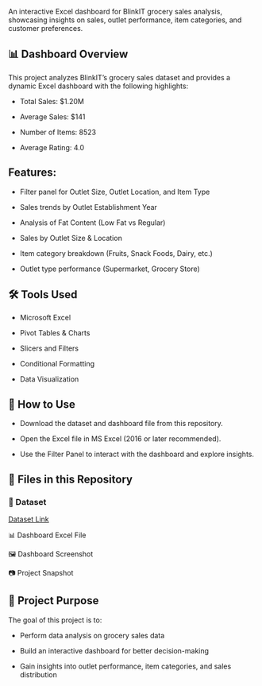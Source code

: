 An interactive Excel dashboard for BlinkIT grocery sales analysis, showcasing insights on sales, outlet performance, item categories, and customer preferences.

## 📊 Dashboard Overview

This project analyzes BlinkIT’s grocery sales dataset and provides a dynamic Excel dashboard with the following highlights:

- Total Sales: $1.20M

- Average Sales: $141

- Number of Items: 8523

- Average Rating: 4.0

## Features:

- Filter panel for Outlet Size, Outlet Location, and Item Type

- Sales trends by Outlet Establishment Year

- Analysis of Fat Content (Low Fat vs Regular)

- Sales by Outlet Size & Location

- Item category breakdown (Fruits, Snack Foods, Dairy, etc.)

- Outlet type performance (Supermarket, Grocery Store)

## 🛠 Tools Used

- Microsoft Excel

- Pivot Tables & Charts

- Slicers and Filters

- Conditional Formatting

- Data Visualization

## 🚀 How to Use

- Download the dataset and dashboard file from this repository.

- Open the Excel file in MS Excel (2016 or later recommended).

- Use the Filter Panel to interact with the dashboard and explore insights.

## 📂 Files in this Repository

### 📑 Dataset
<a href ="BlinkIT Grocery Data Analysis.xlsx"> Dataset Link </a>

📊 Dashboard Excel File

🖼 Dashboard Screenshot

📷 Project Snapshot

## 📌 Project Purpose

The goal of this project is to:

- Perform data analysis on grocery sales data

- Build an interactive dashboard for better decision-making

- Gain insights into outlet performance, item categories, and sales distribution

